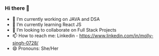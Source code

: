 ### Hi there 👋

- 🔭 I’m currently working on JAVA and DSA
- 🌱 I’m currently learning React JS
- 👯 I’m looking to collaborate on Full Stack Projects
- 📫 How to reach me: Linkedin - https://www.linkedin.com/in/molly-singh-0728/
- 😄 Pronouns: She/Her

